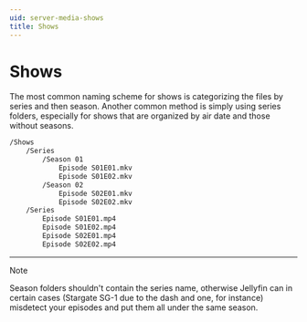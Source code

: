```yaml
---
uid: server-media-shows
title: Shows
---
```


# Shows

The most common naming scheme for shows is categorizing the files by series and then season. Another common method is simply using series folders, especially for shows that are organized by air date and those without seasons.

```txt
/Shows
    /Series
        /Season 01
            Episode S01E01.mkv
            Episode S01E02.mkv
        /Season 02
            Episode S02E01.mkv
            Episode S02E02.mkv
    /Series
        Episode S01E01.mp4
        Episode S01E02.mp4
        Episode S02E01.mp4
        Episode S02E02.mp4
```
----
> [!NOTE]
> Season folders shouldn't contain the series name, otherwise Jellyfin can in certain cases (Stargate SG-1 due to the dash and one, for instance) misdetect your episodes and put them all under the same season.
